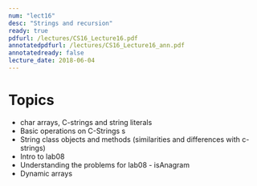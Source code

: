 ```yaml
---
num: "lect16"
desc: "Strings and recursion"
ready: true
pdfurl: /lectures/CS16_Lecture16.pdf
annotatedpdfurl: /lectures/CS16_Lecture16_ann.pdf
annotatedready: false
lecture_date: 2018-06-04
---
```


# Topics


* char arrays, C-strings and string literals
* Basic operations on C-Strings s
* String class objects and methods (similarities and differences with c-strings)
* Intro to lab08
* Understanding the problems for lab08 - isAnagram
* Dynamic arrays